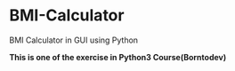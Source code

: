 # BMI-Calculator

BMI Calculator in GUI using Python

**This is one of the exercise in Python3 Course(Borntodev)**  
